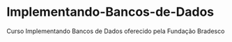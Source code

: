 # Implementando-Bancos-de-Dados
Curso Implementando Bancos de Dados oferecido pela Fundação Bradesco
